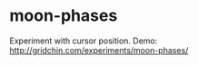 moon-phases
===========

Experiment with cursor position.
Demo: http://gridchin.com/experiments/moon-phases/
